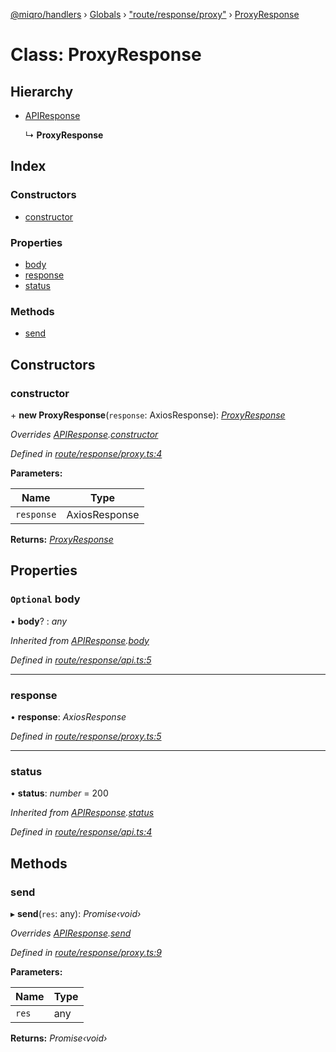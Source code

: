 [@miqro/handlers](../README.md) › [Globals](../globals.md) › ["route/response/proxy"](../modules/_route_response_proxy_.md) › [ProxyResponse](_route_response_proxy_.proxyresponse.md)

# Class: ProxyResponse

## Hierarchy

* [APIResponse](_route_response_api_.apiresponse.md)

  ↳ **ProxyResponse**

## Index

### Constructors

* [constructor](_route_response_proxy_.proxyresponse.md#constructor)

### Properties

* [body](_route_response_proxy_.proxyresponse.md#optional-body)
* [response](_route_response_proxy_.proxyresponse.md#response)
* [status](_route_response_proxy_.proxyresponse.md#status)

### Methods

* [send](_route_response_proxy_.proxyresponse.md#send)

## Constructors

###  constructor

\+ **new ProxyResponse**(`response`: AxiosResponse): *[ProxyResponse](_route_response_proxy_.proxyresponse.md)*

*Overrides [APIResponse](_route_response_api_.apiresponse.md).[constructor](_route_response_api_.apiresponse.md#constructor)*

*Defined in [route/response/proxy.ts:4](https://github.com/claukers/miqro-express/blob/df8c9ce/src/route/response/proxy.ts#L4)*

**Parameters:**

Name | Type |
------ | ------ |
`response` | AxiosResponse |

**Returns:** *[ProxyResponse](_route_response_proxy_.proxyresponse.md)*

## Properties

### `Optional` body

• **body**? : *any*

*Inherited from [APIResponse](_route_response_api_.apiresponse.md).[body](_route_response_api_.apiresponse.md#optional-body)*

*Defined in [route/response/api.ts:5](https://github.com/claukers/miqro-express/blob/df8c9ce/src/route/response/api.ts#L5)*

___

###  response

• **response**: *AxiosResponse*

*Defined in [route/response/proxy.ts:5](https://github.com/claukers/miqro-express/blob/df8c9ce/src/route/response/proxy.ts#L5)*

___

###  status

• **status**: *number* = 200

*Inherited from [APIResponse](_route_response_api_.apiresponse.md).[status](_route_response_api_.apiresponse.md#status)*

*Defined in [route/response/api.ts:4](https://github.com/claukers/miqro-express/blob/df8c9ce/src/route/response/api.ts#L4)*

## Methods

###  send

▸ **send**(`res`: any): *Promise‹void›*

*Overrides [APIResponse](_route_response_api_.apiresponse.md).[send](_route_response_api_.apiresponse.md#send)*

*Defined in [route/response/proxy.ts:9](https://github.com/claukers/miqro-express/blob/df8c9ce/src/route/response/proxy.ts#L9)*

**Parameters:**

Name | Type |
------ | ------ |
`res` | any |

**Returns:** *Promise‹void›*
